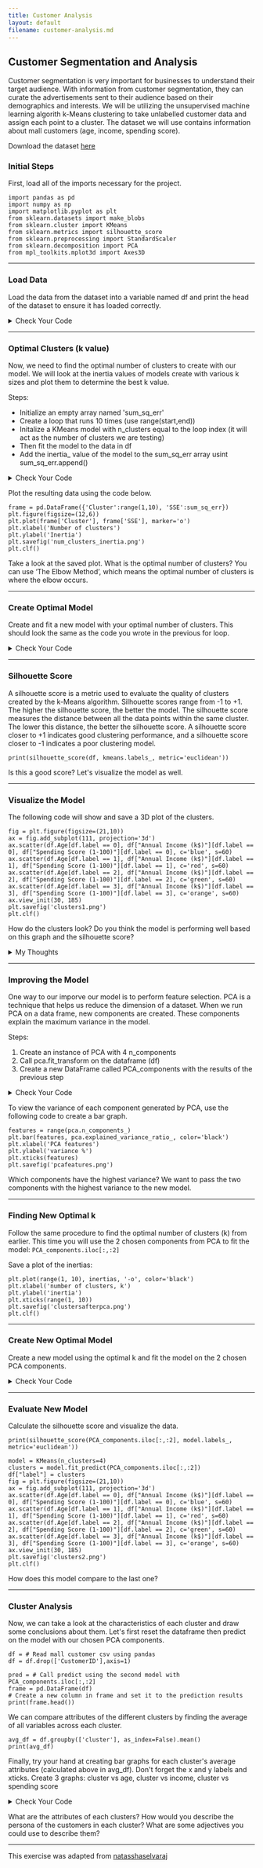 ```yaml
---
title: Customer Analysis
layout: default
filename: customer-analysis.md
--- 
```


## Customer Segmentation and Analysis
Customer segmentation is very important for businesses to understand their target audience. With information from customer segmentation, they can curate the advertisements sent to their audience based on their demographics and interests.  We will be utilizing the unsupervised machine learning algorith k-Means clustering to take unlabelled customer data and assign each point to a cluster. The dataset we will use contains information about mall customers (age, income, spending score).

Download the dataset [here](datasets/Mall_Customers.csv)

### Initial Steps

First, load all of the imports necessary for the project.

```
import pandas as pd
import numpy as np
import matplotlib.pyplot as plt
from sklearn.datasets import make_blobs
from sklearn.cluster import KMeans
from sklearn.metrics import silhouette_score
from sklearn.preprocessing import StandardScaler
from sklearn.decomposition import PCA
from mpl_toolkits.mplot3d import Axes3D
```

***
### Load Data

Load the data from the dataset into a variable named df and print the head of the dataset to ensure it has loaded correctly.

<details markdown="1">

<summary>Check Your Code</summary>

```
df = pd.read_csv('Mall_Customers.csv')
print(df.head())
```

</details>

***
### Optimal Clusters (k value)

Now, we need to find the optimal number of clusters to create with our model. We will look at the inertia values of models create with various k sizes and plot them to determine the best k value.

Steps:

- Initialize an empty array named 'sum_sq_err'
- Create a loop that runs 10 times (use range(start,end))
- Initalize a KMeans model with n_clusters equal to the loop index (it will act as the number of clusters we are testing)
- Then fit the model to the data in df
- Add the inertia_ value of the model to the sum_sq_err array usint sum_sq_err.append()

<details markdown="1">

<summary>Check Your Code</summary>

```
sum_sq_err = []

for cluster in range(1,10):
    kmeans = KMeans(n_clusters = cluster)
    kmeans.fit(df)
    sum_sq_err.append(kmeans.inertia_)
```

</details>

Plot the resulting data using the code below. 

```
frame = pd.DataFrame({'Cluster':range(1,10), 'SSE':sum_sq_err})
plt.figure(figsize=(12,6))
plt.plot(frame['Cluster'], frame['SSE'], marker='o')
plt.xlabel('Number of clusters')
plt.ylabel('Inertia')
plt.savefig('num_clusters_inertia.png')
plt.clf()
```

Take a look at the saved plot. What is the optimal number of clusters? You can use ‘The Elbow Method’, which means the optimal number of clusters is where the elbow occurs.

***
### Create Optimal Model

Create and fit a new model with your optimal number of clusters. This should look the same as the code you wrote in the previous for loop.

<details markdown="1">

<summary>Check Your Code</summary>

```
kmeans = KMeans(n_clusters = 4
kmeans.fit(df)
```

</details>

***
### Silhouette Score
A silhouette score is a metric used to evaluate the quality of clusters created by the k-Means algorithm. Silhouette scores range from -1 to +1. The higher the silhouette score, the better the model. The silhouette score measures the distance between all the data points within the same cluster. The lower this distance, the better the silhouette score. A silhouette score closer to +1 indicates good clustering performance, and a silhouette score closer to -1 indicates a poor clustering model.

```
print(silhouette_score(df, kmeans.labels_, metric='euclidean'))
```

Is this a good score? Let's visualize the model as well.

***
### Visualize the Model

The following code will show and save a 3D plot of the clusters.

```
fig = plt.figure(figsize=(21,10))
ax = fig.add_subplot(111, projection='3d')
ax.scatter(df.Age[df.label == 0], df["Annual Income (k$)"][df.label == 0], df["Spending Score (1-100)"][df.label == 0], c='blue', s=60)
ax.scatter(df.Age[df.label == 1], df["Annual Income (k$)"][df.label == 1], df["Spending Score (1-100)"][df.label == 1], c='red', s=60)
ax.scatter(df.Age[df.label == 2], df["Annual Income (k$)"][df.label == 2], df["Spending Score (1-100)"][df.label == 2], c='green', s=60)
ax.scatter(df.Age[df.label == 3], df["Annual Income (k$)"][df.label == 3], df["Spending Score (1-100)"][df.label == 3], c='orange', s=60)
ax.view_init(30, 185)
plt.savefig('clusters1.png')
plt.clf()
```

How do the clusters look? Do you think the model is performing well based on this graph and the silhouette score?

<details markdown="1">

<summary>My Thoughts</summary>

I don't see great cluster separation since the different color points are overlapping with each other.  Along with a silhouette score that I calculated to be 0.35, tells me the model isn't performing very well.

</details>

***
### Improving the Model

One way to our imporve our model is to perform feature selection.  PCA is a technique that helps us reduce the dimension of a dataset. When we run PCA on a data frame, new components are created. These components explain the maximum variance in the model.

Steps:
1. Create an instance of PCA with 4 n_components
2. Call pca.fit_transform on the dataframe (df)
3. Create a new DataFrame called PCA_components with the results of the previous step

<details markdown="1">

<summary>Check Your Code</summary>

```
pca = PCA(n_components=4)
principalComponents = pca.fit_transform(df)
PCA_components = pd.DataFrame(principalComponents)
```

</details>

To view the variance of each component generated by PCA, use the following code to create a bar graph.

```
features = range(pca.n_components_)
plt.bar(features, pca.explained_variance_ratio_, color='black')
plt.xlabel('PCA features')
plt.ylabel('variance %')
plt.xticks(features)
plt.savefig('pcafeatures.png')
```

Which components have the highest variance? We want to pass the two components with the highest variance to the new model.

***
### Finding New Optimal k

Follow the same procedure to find the optimal number of clusters (k) from earlier. This time you will use the 2 chosen components from PCA to fit the model: ```PCA_components.iloc[:,:2]```

Save a plot of the inertias:

```
plt.plot(range(1, 10), inertias, '-o', color='black')
plt.xlabel('number of clusters, k')
plt.ylabel('inertia')
plt.xticks(range(1, 10))
plt.savefig('clustersafterpca.png')
plt.clf()
```

***
### Create New Optimal Model

Create a new model using the optimal k and fit the model on the 2 chosen PCA components.

<details markdown="1">

<summary>Check Your Code</summary>

```
model = KMeans(n_clusters=4)
model.fit(PCA_components.iloc[:,:2])
```

</details>

***
### Evaluate New Model

Calculate the silhouette score and visualize the data.

```
print(silhouette_score(PCA_components.iloc[:,:2], model.labels_, metric='euclidean'))

model = KMeans(n_clusters=4)
clusters = model.fit_predict(PCA_components.iloc[:,:2])
df["label"] = clusters
fig = plt.figure(figsize=(21,10))
ax = fig.add_subplot(111, projection='3d')
ax.scatter(df.Age[df.label == 0], df["Annual Income (k$)"][df.label == 0], df["Spending Score (1-100)"][df.label == 0], c='blue', s=60)
ax.scatter(df.Age[df.label == 1], df["Annual Income (k$)"][df.label == 1], df["Spending Score (1-100)"][df.label == 1], c='red', s=60)
ax.scatter(df.Age[df.label == 2], df["Annual Income (k$)"][df.label == 2], df["Spending Score (1-100)"][df.label == 2], c='green', s=60)
ax.scatter(df.Age[df.label == 3], df["Annual Income (k$)"][df.label == 3], df["Spending Score (1-100)"][df.label == 3], c='orange', s=60)
ax.view_init(30, 185)
plt.savefig('clusters2.png')
plt.clf()
```

How does this model compare to the last one?

***
### Cluster Analysis
Now, we can take a look at the characteristics of each cluster and draw some conclusions about them. Let's first reset the dataframe then predict on the model with our chosen PCA components. 

```
df = # Read mall customer csv using pandas
df = df.drop(['CustomerID'],axis=1)

pred = # Call predict using the second model with PCA_components.iloc[:,:2]
frame = pd.DataFrame(df)
# Create a new column in frame and set it to the prediction results
print(frame.head())
```

We can compare attributes of the different clusters by finding the average of all variables across each cluster.

```
avg_df = df.groupby(['cluster'], as_index=False).mean()
print(avg_df)
```

Finally, try your hand at creating bar graphs for each cluster's average attributes (calculated above in avg_df). Don't forget the x and y labels and xticks. Create 3 graphs: cluster vs age, cluster vs income, cluster vs spending score

<details markdown="1">

<summary>Check Your Code</summary>

```
plt.bar(avg_df['cluster'], avg_df['Age'])
plt.xlabel('Cluster')
plt.ylabel('Age')
plt.xticks(avg_df['cluster'])
plt.savefig('clusters_age.png')
plt.clf()

plt.bar(avg_df['cluster'], avg_df['Annual Income (k$)'])
plt.xlabel('Cluster')
plt.ylabel('Income')
plt.xticks(avg_df['cluster'])
plt.savefig('clusters_income.png')
plt.clf()

plt.bar(avg_df['cluster'], avg_df['Spending Score (1-100)'])
plt.xlabel('Cluster')
plt.ylabel('Spending')
plt.xticks(avg_df['cluster'])
plt.savefig('clusters_score.png')
plt.clf()
```

</details>

What are the attributes of each clusters? How would you describe the persona of the customers in each cluster? What are some adjectives you could use to describe them?

***

This exercise was adapted from [natasshaselvaraj](https://www.natasshaselvaraj.com/customer-segmentation-with-python/)
